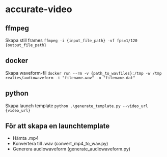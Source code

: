 # accurate-video

## ffmpeg
Skapa still frames
`ffmpeg -i {input_file_path} -vf fps=1/120 {output_file_path}`

## docker
Skapa waveform-fil
`docker run --rm -v {path_to_wavfiles}:/tmp -w /tmp realies/audiowaveform -i "filename.wav" -o "filename.dat"`

## python
Skapa launch template
`python .\generate_template.py --video_url {video_url}`

## För att skapa en launchtemplate
- Hämta .mp4
- Konvertera till .wav (convert_mp4_to_wav.py)
- Generera audiowaveform (generate_audiowaveform.py)